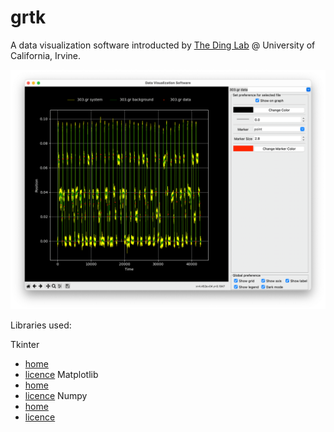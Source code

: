 # grtk
A data visualization software introducted by [The Ding Lab](https://www.ding.eng.uci.edu/) @ University of California, Irvine.

![](https://raw.githubusercontent.com/UCI-Ding-Lab/grtk/main/img/grtk_v2023apr_l.png)

Libraries used:

Tkinter
- [home](https://docs.python.org/3/library/tkinter.html)
- [licence](https://docs.python.org/3/license.html#bsd0)
Matplotlib
- [home](https://matplotlib.org/stable/index.html)
- [licence](https://matplotlib.org/stable/devel/license.html)
Numpy
- [home](https://numpy.org/doc/stable/index.html)
- [licence](https://github.com/numpy/numpy/blob/main/LICENSE.txt)

